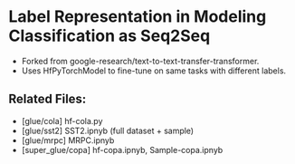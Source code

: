 # Label Representation in Modeling Classification as Seq2Seq

- Forked from google-research/text-to-text-transfer-transformer.
- Uses HfPyTorchModel to fine-tune on same tasks with different labels.

## Related Files:
- [glue/cola] hf-cola.py
- [glue/sst2] SST2.ipnyb (full dataset + sample)
- [glue/mrpc] MRPC.ipnyb
- [super_glue/copa] hf-copa.ipnyb, Sample-copa.ipnyb
